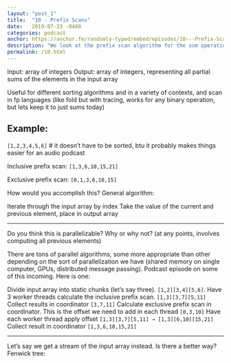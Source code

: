 ```yaml
---
layout: "post_1"
title:  "10 - Prefix Scans"
date:   2019-07-23 -0400
categories: podcast
anchor: https://anchor.fm/randomly-typed/embed/episodes/10---Prefix-Scans-e4neb6
description: "We look at the prefix scan algorithm for the sum operation, and discover how it can be parallelized in a relatively simple but unintuitive way."
permalink: /10.html
---
```


Input: array of integers
Output: array of integers, representing all partial sums of the elements in the input array

Useful for different sorting algorithms and in a variety of contexts, and scan in fp languages (like fold but with tracing, works for any binary operation, but lets keep it to just sums today)

## Example:
`[1,2,3,4,5,6]` # it doesn’t have to be sorted, btu it probably makes things easier for an audio podcast

Inclusive prefix scan:
`[1,3,6,10,15,21]`

Exclusive prefix scan:
`[0,1,3,6,10,15]`

How would you accomplish this? General algorithm:

Iterate through the input array by index
Take the value of the current and previous element, place in output array

---

Do you think this is parallelizable? Why or why not? (at any points, involves computing all previous elements)

There are tons of parallel algorithms, some more appropriate than other depending on the sort of parallelization we have (shared memory on single computer, GPUs, distributed message passing). Podcast episode on some of this incoming. Here is one:

Divide input array into static chunks (let’s say three).
`[1,2][3,4][5,6]`.
Have 3 worker threads calculate the inclusive prefix scan.
`[1,3][3,7][5,11]`
Collect results in coordinator
`[3,7,11]`
Calculate exclusive prefix scan in coordinator. This is the offset we need to add in each thread
`[0,3,10]`
Have each worker thread apply offset
`[1,3][3,7][5,11] → [1,3][6,10][15,21]`
Collect result in coordinator
`[1,3,6,10,15,21]`

---

Let’s say we get a stream of the input array instead. Is there a better way? Fenwick tree:
